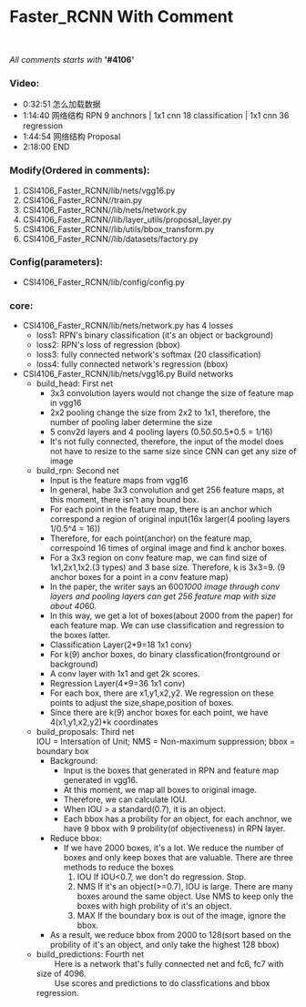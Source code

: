 # Faster_RCNN With Comment
</br>

_All comments starts with_ __'#4106'__

### Video:

+ 0:32:51 怎么加载数据</br>
+ 1:14:40 网络结构 RPN 9 anchnors | 1x1 cnn 18 classification | 1x1 cnn 36 regression</br>
+ 1:44:54 网络结构 Proposal</br>
+ 2:18:00 END</br>

### Modify(Ordered in comments):

1. CSI4106_Faster_RCNN/lib/nets/vgg16.py</br>
2. CSI4106_Faster_RCNN//train.py</br>
3. CSI4106_Faster_RCNN//lib/nets/network.py </br>
4. CSI4106_Faster_RCNN//lib/layer_utils/proposal_layer.py </br>
5. CSI4106_Faster_RCNN//lib/utils/bbox_transform.py</br>
6. CSI4106_Faster_RCNN//lib/datasets/factory.py </br>

### Config(parameters):

+ CSI4106_Faster_RCNN/lib/config/config.py </br>

### core:

+ CSI4106_Faster_RCNN/lib/nets/network.py has 4 losses
  + loss1: RPN's binary classification (it's an object or background)</br>
  + loss2: RPN's loss of regression (bbox)</br>
  + loss3: fully connected network's softmax (20 classification)</br>
  + loss4: fully connected network's regression (bbox)</br>
+ CSI4106_Faster_RCNN/lib/nets/vgg16.py Build networks
  + build_head: First net</br>
     + 3x3 convolution layers would not change the size of feature map in vgg16</br>
     + 2x2 pooling change the size from 2x2 to 1x1, therefore, the number of pooling laber determine the size</br>
     + 5 conv2d layers and 4 pooling layers (0.5*0.5*0.5*0.5 = 1/16)</br>
     + It's not fully connected, therefore, the input of the model does not have  to resize to the same size since CNN can get any size of image 
  + build_rpn: Second net</br>
     + Input is the feature maps from vgg16</br>
     + In general, habe 3x3 convolution and get 256 feature maps, at this moment, there isn't any bound box.</br>
     + For each point in the feature map, there is an anchor which correspond a region of original input(16x larger(4 pooling layers  1/0.5^4 = 16))</br>
     + Therefore, for each point(anchor) on the feature map, correspoind 16 times of orginal image and find k anchor boxes.</br>
     + For a 3x3 region on conv feature map, we can find size of 1x1,2x1,1x2.(3 types) and 3 base size. Therefore, k is 3x3=9. (9 anchor boxes for a point in a conv feature map)</br>
     + In the paper, the writer says an 600*1000 image through conv layers and pooling layers can get 256 feature map with size about 40*60. </br>
     + In this way, we get a lot of boxes(about 2000 from the paper) for each feature map. We can use classification and regression to the boxes latter.</br>
     + Classification Layer(2*9=18 1x1 conv)</br>
     + For k(9) anchor boxes, do binary classfication(frontground or background)</br>
     + A conv layer with 1x1 and get 2k scores.</br>
     + Regression Layer(4*9=36 1x1 conv)</br>
     + For each box, there are x1,y1,x2,y2. We regression on these points to adjust the size,shape,position of boxes.</br>
     + Since there are k(9) anchor boxes for each point, we have 4(x1,y1,x2,y2)*k coordinates</br>
  + build_proposals: Third net</br>
     IOU = Intersation of Unit;
     NMS = Non-maximum suppression;
     bbox = boundary box
     + Background:
       + Input is the boxes that generated in RPN and feature map generated in vgg16.
       + At this moment, we map all boxes to original image.
       + Therefore, we can calculate IOU.
       + When IOU > a standard(0.7), it is an object.
       + Each bbox has a probility for an object, for each anchnor, we have 9 bbox with 9 probility(of objectiveness) in RPN layer.
     + Reduce bbox:
        + If we have 2000 boxes, it's a lot. We reduce the number of boxes and only keep boxes that are valuable. There are three methods to reduce the boxes
            1. IOU
                If IOU<0.7, we don't do regression. Stop.
            2. NMS
                If it's an object(>=0.7), IOU is large. There are many boxes around the same object. 
                Use NMS to keep only the boxes with high probility of it's an object.
            3. MAX
                If the boundary box is out of the image, ignore the bbox.
      + As a result, we reduce bbox from 2000 to 128(sort based on the probility of it's an object, and only take the highest 128 bbox)        
  + build_predictions: Fourth net</br>
      &nbsp; &nbsp; &nbsp; &nbsp; Here is a network that's fully connected net and fc6, fc7 with size of 4096.</br>
      &nbsp; &nbsp; &nbsp; &nbsp; Use scores and predictions to do classfications and bbox regression.


  
